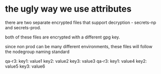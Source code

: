 the ugly way we use attributes
==============

there are two separate encrypted files that support decryption - secrets-np and secrets-prod. 

both of these files are encrypted with a different gpg key.

since non prod can be many different environments, these files will follow the nodegroup naming standard

qa-r3:
  key1: value1
  key2: value2
  key3: value3
qa-r3:
  key1: value4
  key2: value5
  key3: value6
